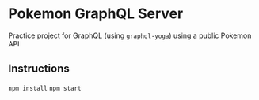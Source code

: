 # Pokemon GraphQL Server

Practice project for GraphQL (using `graphql-yoga`) using a public Pokemon API

## Instructions

`npm install`
`npm start`
